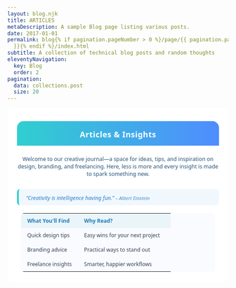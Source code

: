 ```yaml
---
layout: blog.njk
title: ARTICLES
metaDescription: A sample Blog page listing various posts.
date: 2017-01-01
permalink: blog{% if pagination.pageNumber > 0 %}/page/{{ pagination.pageNumber
  }}{% endif %}/index.html
subtitle: A collection of technical blog posts and random thoughts
eleventyNavigation:
  key: Blog
  order: 2
pagination:
  data: collections.post
  size: 20
---
```

<style>
.article-landing {
  max-width: 680px;
  margin: 0 auto 32px auto;
  background: #fff;
  border-radius: 15px;
  padding: 30px 22px 24px 22px;
  font-family: 'Segoe UI', 'Roboto', Arial, sans-serif;
  font-size: 12px;
  color: #232b33;
}
.article-landing-banner {
  background: linear-gradient(90deg, #30cfd0 0%, #4f8cff 100%);
  color: #fff;
  padding: 18px 0 12px 0;
  border-radius: 15px 15px 0 0;
  text-align: center;
}
.article-landing-banner h2 {
  font-size: 1.5em;
  margin: 0 0 0.12em 0;
  font-family: 'Montserrat', 'Segoe UI', Arial, sans-serif;
  font-weight: 700;
  letter-spacing: .5px;
}
.article-landing-intro {
  font-size: 1.03em;
  color: #24527a;
  margin: 22px 0 0 0;
  text-align: center;
  font-family: 'Segoe UI', 'Roboto', Arial, sans-serif;
}
.quote-block {
  background: #f1f8fd;
  margin: 26px 0 18px 0;
  border-left: 4px solid #30cfd0;
  padding: 12px 16px 8px 16px;
  font-style: italic;
  color: #287bc8;
  font-size: 1.02em;
  border-radius: 7px;
  text-align: left;
  max-width: 92%;
  margin-left: auto;
  margin-right: auto;
}
.table-min {
  width: 96%;
  margin: 18px auto 0 auto;
  border-collapse: collapse;
  font-size: 12px;
  background: #f9fbff;
  border-radius: 7px;
  overflow: hidden;
}
.table-min th, .table-min td {
  padding: 8px 14px;
  text-align: left;
}
.table-min th {
  background: #eaf5fa;
  color: #217ab8;
  font-weight: 600;
}
.table-min td {
  color: #324155;
  background: #f9fbff;
}
@media (max-width: 600px) {
  .article-landing { padding: 8px 2vw 8px 2vw; }
  .article-landing-banner { padding: 10px 0 6px 0; }
  .table-min th, .table-min td { padding: 6px 6px; }
  .quote-block { padding: 8px 8px 6px 12px; font-size: 0.97em;}
}
</style>

<div class="article-landing">
  <div class="article-landing-banner">
    <h2>Articles & Insights</h2>
  </div>
  <div class="article-landing-intro">
    Welcome to our creative journal—a space for ideas, tips, and inspiration on design, branding, and freelancing. Here, less is more and every insight is made to spark something new.
  </div>
  <div class="quote-block">
    “Creativity is intelligence having fun.” <span style="font-size:11px;opacity:.88;">– Albert Einstein</span>
  </div>
  <table class="table-min">
    <tr>
      <th style="width:38%;">What You'll Find</th>
      <th>Why Read?</th>
    </tr>
    <tr>
      <td>Quick design tips</td>
      <td>Easy wins for your next project</td>
    </tr>
    <tr>
      <td>Branding advice</td>
      <td>Practical ways to stand out</td>
    </tr>
    <tr>
      <td>Freelance insights</td>
      <td>Smarter, happier workflows</td>
    </tr>
  </table>
</div>